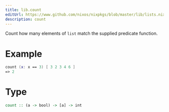 ```yaml
---
title: lib.count
editUrl: https://www.github.com/nixos/nixpkgs/blob/master/lib/lists.nix#L420C5
description: count
---
```


Count how many elements of `list` match the supplied predicate
function.

# Example

```nix
count (x: x == 3) [ 3 2 3 4 6 ]
=> 2
```

# Type

```haskell
count :: (a -> bool) -> [a] -> int
```
